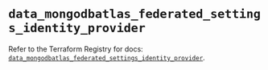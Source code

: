# `data_mongodbatlas_federated_settings_identity_provider`

Refer to the Terraform Registry for docs: [`data_mongodbatlas_federated_settings_identity_provider`](https://registry.terraform.io/providers/mongodb/mongodbatlas/1.17.3/docs/data-sources/federated_settings_identity_provider).
